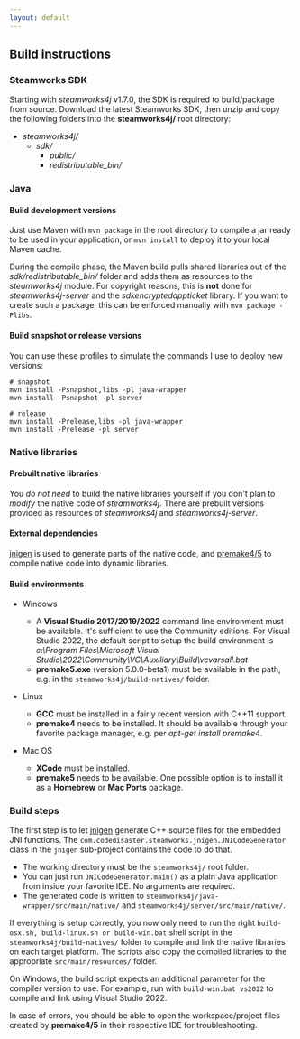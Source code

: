 ```yaml
---
layout: default
---
```


## Build instructions

### Steamworks SDK

Starting with *steamworks4j* v1.7.0, the SDK is required to build/package from source. Download the latest Steamworks SDK, then unzip and copy the following folders into the **steamworks4j/** root directory:

- *steamworks4j/*
    - *sdk/*
        - *public/*
        - *redistributable_bin/*

### Java

#### Build development versions

Just use Maven with ```mvn package``` in the root directory to compile a jar ready to be used in your application, or ```mvn install``` to deploy it to your local Maven cache.

During the compile phase, the Maven build pulls shared libraries out of the *sdk/redistributable_bin/* folder and adds them as resources to the *steamworks4j* module. For copyright reasons, this is **not** done for *steamworks4j-server* and the *sdkencryptedappticket* library. If you want to create such a package, this can be enforced manually with ```mvn package -Plibs```.

#### Build snapshot or release versions

You can use these profiles to simulate the commands I use to deploy new versions:

```
# snapshot
mvn install -Psnapshot,libs -pl java-wrapper
mvn install -Psnapshot -pl server

# release
mvn install -Prelease,libs -pl java-wrapper
mvn install -Prelease -pl server
```

### Native libraries

#### Prebuilt native libraries

You *do not need* to build the native libraries yourself if you don't plan to *modify* the native code of *steamworks4j*. There are prebuilt versions provided as resources of *steamworks4j* and *steamworks4j-server*.

#### External dependencies

[jnigen](https://github.com/libgdx/libgdx/wiki/jnigen) is used to generate parts of the native code, and [premake4/5](http://industriousone.com/premake) to compile native code into dynamic libraries.

#### Build environments

- Windows

  - A **Visual Studio 2017/2019/2022** command line environment must be available. It's sufficient to use the Community editions. For Visual Studio 2022, the default script to setup the build environment is *c:\Program Files\Microsoft Visual Studio\2022\Community\VC\Auxiliary\Build\vcvarsall.bat*
  - **premake5.exe** (version 5.0.0-beta1) must be available in the path, e.g. in the ```steamworks4j/build-natives/``` folder.

- Linux

  - **GCC** must be installed in a fairly recent version with C++11 support.
  - **premake4** needs to be installed. It should be available through your favorite package manager, e.g. per *apt-get install premake4*.

- Mac OS

  - **XCode** must be installed.
  - **premake5** needs to be available. One possible option is to install it as a **Homebrew** or **Mac Ports** package.

### Build steps

The first step is to let [jnigen](https://github.com/libgdx/libgdx/wiki/jnigen) generate C++ source files for the embedded JNI functions. The `com.codedisaster.steamworks.jnigen.JNICodeGenerator` class in the `jnigen` sub-project contains the code to do that.

- The working directory must be the ```steamworks4j/``` root folder.
- You can just run `JNICodeGenerator.main()` as a plain Java application from inside your favorite IDE. No arguments are required.
- The generated code is written to ```steamworks4j/java-wrapper/src/main/native/``` and ```steamworks4j/server/src/main/native/```.

If everything is setup correctly, you now only need to run the right `build-osx.sh, build-linux.sh or build-win.bat` shell script in the ```steamworks4j/build-natives/``` folder to compile and link the native libraries on each target platform. The scripts also copy the compiled libraries to the appropriate ```src/main/resources/``` folder.

On Windows, the build script expects an additional parameter for the compiler version to use. For example, run with `build-win.bat vs2022` to compile and link using Visual Studio 2022.

In case of errors, you should be able to open the workspace/project files created by **premake4/5** in their respective IDE for troubleshooting.

